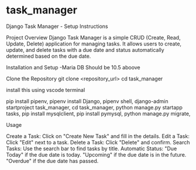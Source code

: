 # task_manager
Django Task Manager - Setup Instructions

Project Overview
Django Task Manager is a simple CRUD (Create, Read, Update, Delete) application for managing tasks. It allows users to create, update, and delete tasks with a due date and status automatically determined based on the due date.

Installation and Setup
-Maria DB Should be 10.5 aboove

Clone the Repository
git clone <repository_url>
cd task_manager

install this using vscode terminal

pip install pipenv, 
pipenv install Django, 
pipenv shell, 
django-admin startproject task_manager, 
cd task_manager, 
python manage.py startapp tasks, 
pip install mysqlclient, 
pip install pymysql, 
python manage.py migrate,

Usage

Create a Task: Click on "Create New Task" and fill in the details.
Edit a Task: Click "Edit" next to a task.
Delete a Task: Click "Delete" and confirm.
Search Tasks: Use the search bar to find tasks by title.
Automatic Status:
"Due Today" if the due date is today.
"Upcoming" if the due date is in the future.
"Overdue" if the due date has passed.
